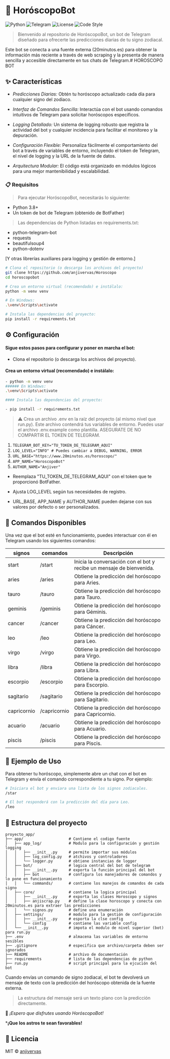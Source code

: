 # 🔮 HoróscopoBot
![Python](https://img.shields.io/badge/Python-3.11%252B-blue?logo=python&logoColor=white)
![Telegram](https://img.shields.io/badge/Telegram-Bot-26A5E4?logo=telegram)
![License](https://img.shields.io/badge/License-MIT-green.svg)
![Code Style](https://img.shields.io/badge/code%2520style-black-000000.svg)

> Bienvenido al repositorio de HoróscopoBot, un bot de Telegram diseñado para ofrecerte las predicciones diarias de tu signo zodiacal.

Este bot se conecta a una fuente externa (20minutos.es) para obtener la información más reciente a través de web scraping y la presenta de manera sencilla y accesible directamente en tus chats de Telegram.# HOROSCOPO BOT


## ✨ Características

- *Predicciones Diarias:* Obtén tu horóscopo actualizado cada día para cualquier signo del zodiaco.

- *Interfaz de Comandos Sencilla:* Interactúa con el bot usando comandos intuitivos de Telegram para solicitar horóscopos específicos.

- *Logging Detallado:* Un sistema de logging robusto que registra la actividad del bot y cualquier incidencia para facilitar el monitoreo y la depuración.

- *Configuración Flexible:* Personaliza fácilmente el comportamiento del bot a través de variables de entorno, incluyendo el token de Telegram, el nivel de logging y la URL de la fuente de datos.

- *Arquitectura Modular:* El código está organizado en módulos lógicos para una mejor mantenibilidad y escalabilidad.

### 📋 Requisitos

> Para ejecutar HoróscopoBot, necesitarás lo siguiente:

- Python 3.8+
- Un token de bot de Telegram (obtenido de BotFather)

> Las dependencias de Python listadas en requirements.txt:

- python-telegram-bot
- requests
- beautifulsoup4
- python-dotenv

[Y otras librerías auxiliares para logging y gestión de entorno.]
```bash
# Clona el repositorio (o descarga los archivos del proyecto)
git clone https://github.com/anjivervas/Horoscopo
cd horoscopobot

# Crea un entorno virtual (recomendado) e instálalo:
python -m venv venv

# En Windows:
.\venv\Scripts\activate

# Instala las dependencias del proyecto:
pip install -r requirements.txt
```


## ⚙️ Configuración


#### Sigue estos pasos para configurar y poner en marcha el bot:

- Clona el repositorio (o descarga los archivos del proyecto).

#### Crea un entorno virtual (recomendado) e instálalo:
```bash
- python -m venv venv
###### En Windows:
.\venv\Scripts\activate

#### Instala las dependencias del proyecto:

- pip install -r requirements.txt
```

> ⚠️ Crea un archivo .env en la raíz del proyecto (al mismo nivel que run.py). Este archivo contendrá tus variables de entorno. Puedes usar el archivo .env.example como plantilla. ASEGURATE DE NO COMPARTIR EL TOKEN DE TELEGRAM.

1. `TELEGRAM_BOT_KEY="TU_TOKEN_DE_TELEGRAM_AQUI"`
2. `LOG_LEVEL="INFO" # Puedes cambiar a DEBUG, WARNING, ERROR`
3. `URL_BASE="https://www.20minutos.es/horoscopo/"`
4. `APP_NAME="HoroscopoBot"`
5. `AUTHOR_NAME="Anjiver"`

- Reemplaza "TU_TOKEN_DE_TELEGRAM_AQUI" con el token que te proporcionó BotFather.

- Ajusta LOG_LEVEL según tus necesidades de registro.

- URL_BASE, APP_NAME y AUTHOR_NAME pueden dejarse con sus valores por defecto o ser personalizados.

## 🚀 Comandos Disponibles

Una vez que el bot esté en funcionamiento, puedes interactuar con él en Telegram usando los siguientes comandos:

| signos               | comandos    | Descripción                                                                |
|----------------------|-------------|----------------------------------------------------------------------------|
| start                | /start      | Inicia la conversación con el bot y recibe un mensaje de bienvenida.       |
| aries                | /aries      | Obtiene la predicción del horóscopo para Aries.                            |
| tauro                | /tauro      | Obtiene la predicción del horóscopo para Tauro.                            |
| geminis              | /geminis    | Obtiene la predicción del horóscopo para Géminis.                          |
| cancer               | /cancer     | Obtiene la predicción del horóscopo para Cáncer.                           |
| leo                  | /leo        | Obtiene la predicción del horóscopo para Leo.                              |
| virgo                | /virgo      | Obtiene la predicción del horóscopo para Virgo.                            |
| libra                | /libra      | Obtiene la predicción del horóscopo para Libra.                            |
| escorpio             | /escorpio   | Obtiene la predicción del horóscopo para Escorpio.                         |
| sagitario            | /sagitario  | Obtiene la predicción del horóscopo para Sagitario.                        |
| capricornio          | /capricornio| Obtiene la predicción del horóscopo para Capricornio.                      |
| acuario              | /acuario    | Obtiene la predicción del horóscopo para Acuario.                          |
| piscis               | /piscis     | Obtiene la predicción del horóscopo para Piscis.                           |


## 💬 Ejemplo de Uso

Para obtener tu horóscopo, simplemente abre un chat con el bot en Telegram y envía el comando correspondiente a tu signo. Por ejemplo:

```bash
# Iniciara el bot y enviara una lista de los signos zodiacales.
/star

# El bot responderá con la predicción del día para Leo.
/leo
```


## 📂 Estructura del proyecto
```
proyecto_app/
├── app/                    # Contiene el codigo fuente
│   ├── app_log/            # Modulo para la configuración y gestión logging
│   │   ├── __init__.py     # permite importar sus módulos
│   │   ├── log_config.py   # atchivos y controladores
│   │   └── logger.py       # obtiene instancias de logger
│   ├── bot/                # logica central del bot de telegram
│   │   ├── __init__.py     # exporta la función principal del bot
│   │   ├── bot             # configura los manejadores de comandos y lo pone en funcionamiento
│   │   └── commands/       # contiene los manejos de comandos de cada signo
│   ├── core/               # contiene la logica principal
│   │   ├── __init__.py     # exporta las clases Horoscopo y signos
│   │   ├── anjiscrap.py    # define la clase horoscopo y conecta con 20minutos.es para extraer las predicciones
│   │   └── signos.py       # define una enumeración
│   ├── settings/           # modulo para la gestión de configuración
│   │   ├── __init__.py     # esporta la clse config
│   │   └── config          # contiene las variable config
│   └── __init__.py         # impota el modulo de nivel superior (bot) para run.py
├── .env                    # almacena las variables de entorno sesibles
├── .gitignore              # especifica que archivo/carpeta deben ser ignorados 
├── README                  # archivo de documentación
├── requirements            # lista de las dependencias de python
├── run.py                  # script principal para la ejcución del bot
```

Cuando envías un comando de signo zodiacal, el bot te devolverá un mensaje de texto con la predicción del horóscopo obtenida de la fuente externa. 

> La estructura del mensaje será un texto plano con la predicción directamente.

🏁 *¡Espero que disfrutes usando HoróscopoBot!* 

***¡Que los astros te sean favorables!**


## 📄 Licencia

MIT © [anjivervas](https://github.com/anjivervas)